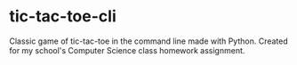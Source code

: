 # tic-tac-toe-cli
Classic game of tic-tac-toe in the command line made with Python.
Created for my school's Computer Science class homework assignment.
